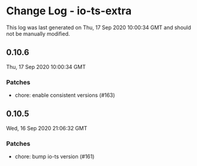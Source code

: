 # Change Log - io-ts-extra

This log was last generated on Thu, 17 Sep 2020 10:00:34 GMT and should not be manually modified.

## 0.10.6
Thu, 17 Sep 2020 10:00:34 GMT

### Patches

- chore: enable consistent versions (#163)

## 0.10.5
Wed, 16 Sep 2020 21:06:32 GMT

### Patches

- chore: bump io-ts version (#161)

